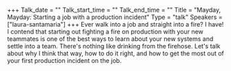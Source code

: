 +++
Talk_date = ""
Talk_start_time = ""
Talk_end_time = ""
Title = "Mayday, Mayday: Starting a job with a production incident"
Type = "talk"
Speakers = ["laura-santamaria"]
+++
Ever walk into a job and straight into a fire? I have! I contend that starting out fighting a fire on production with your new teammates is one of the best ways to learn about your new systems and settle into a team. There's nothing like drinking from the firehose. Let's talk about why I think that way, how to do it right, and how to get the most out of your first production incident on the job.
